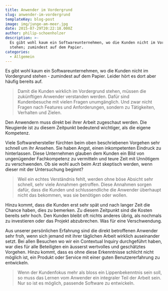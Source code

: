 ```yaml
---
title: Anwender im Vordergrund
slug: anwender-im-vordergrund
templateKey: blog-post
image: img/junge-am-meer.jpg
date: 2015-07-29T20:22:18.000Z
author: philip-schoenholzer
description: >-
  Es gibt wohl kaum ein Softwareunternehmen, wo die Kunden nicht im Vordergrund
  stehen; zumindest auf dem Papier.
categories:
  - Allgemein
---
```


Es gibt wohl kaum ein Softwareunternehmen, wo die Kunden nicht im Vordergrund stehen - zumindest auf dem Papier. Leider hört es dort aber häufig bereits auf.

> Damit die Kunden wirklich im Vordergrund stehen, müssen die zukünftigen Anwender verstanden werden. Dafür sind Kundenbesuche mit vielen Fragen unumgänglich. Und zwar nicht Fragen nach Features und Anforderungen, sondern zu Tätigkeiten, Verhalten und Zielen.

Den Anwendern muss direkt bei ihrer Arbeit zugeschaut werden. Die Neugierde ist zu diesem Zeitpunkt bedeutend wichtiger, als die eigene Kompetenz.

Viele Softwarehersteller fürchten beim oben beschriebenen Vorgehen sehr schnell um ihr Ansehen. Sie haben Angst, einen inkompetenten Eindruck zu hinterlassen. Diese Unternehmen glauben dem Kunden ein Bild von ungenügender Fachkompetenz zu vermitteln und teure Zeit mit Unnötigem zu verschwenden. Ob sie wohl auch beim Arzt skeptisch werden, wenn dieser mit der Untersuchung beginnt?

> Weil ein echtes Verständnis fehlt, werden ohne böse Absicht sehr schnell, sehr viele Annahmen getroffen. Diese Annahmen sorgen dafür, dass die Kunden und schlussendliche die Anwender überhaupt nicht das bekommen, was sie benötigen oder wollen.

Hinzu kommt, dass die Kunden erst sehr spät und nach langer Zeit die Chance haben, dies zu bemerken. Zu diesem Zeitpunkt sind die Kosten bereits sehr hoch. Den Kunden bleibt oft nichts anderes übrig, als nochmals zu investieren oder das Projekt abzubrechen. Was für eine Verschwendung.

Aus unserer persönlichen Erfahrung sind die direkt betroffenen Anwender sehr froh, wenn sich jemand mit ihrer täglichen Arbeit wirklich auseinander setzt. Bei allen Besuchen wo wir ein Contextual Inquiry durchgeführt haben, war dies für alle Beteiligten ein äusserst wertvolles und geschätztes Vorgehen. Hinzu kommt, dass es ohne diese Erkenntnisse schlicht nicht möglich ist, ein Produkt oder Service mit einer guten Benutzererfahrung zu entwickeln.

> Wenn der Kundenfokus mehr als bloss ein Lippenbekenntnis sein soll, so muss das Lernen vom Anwender ein integraler Teil der Arbeit sein. Nur so ist es möglich, passende Software zu entwickeln.
